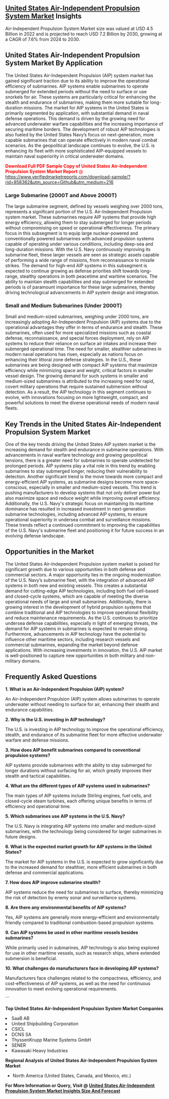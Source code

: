 <h2><a href="https://www.verifiedmarketreports.com/download-sample/?rid=858362&amp;utm_source=Github&amp;utm_medium=216" target="_blank">United States Air-Independent Propulsion System Market</a> Insights</h2><p>Air-Independent Propulsion System Market size was valued at USD 4.5 Billion in 2022 and is projected to reach USD 7.2 Billion by 2030, growing at a CAGR of 7.6% from 2024 to 2030.</p><p><h2>United States Air-Independent Propulsion System Market By Application</h2><p>The United States Air-Independent Propulsion (AIP) system market has gained significant traction due to its ability to improve the operational efficiency of submarines. AIP systems enable submarines to operate submerged for extended periods without the need to surface or use snorkels for air. These systems are particularly critical for enhancing the stealth and endurance of submarines, making them more suitable for long-duration missions. The market for AIP systems in the United States is primarily segmented by application, with substantial demand in naval defense operations. This demand is driven by the growing need for advanced underwater warfare capabilities and the increasing importance of securing maritime borders. The development of robust AIP technologies is also fueled by the United States Navy’s focus on next-generation, more capable submarines that can operate effectively in modern naval combat scenarios. As the geopolitical landscape continues to evolve, the U.S. is enhancing its fleet with more sophisticated AIP-equipped vessels to maintain naval superiority in critical underwater domains. <p><span class=""><span style="color: #ff0000;"><strong>Download Full PDF Sample Copy of United States Air-Independent Propulsion System Market Report</strong> @ </span><a href="https://www.verifiedmarketreports.com/download-sample/?rid=858362&amp;utm_source=Github&amp;utm_medium=216" target="_blank">https://www.verifiedmarketreports.com/download-sample/?rid=858362&amp;utm_source=Github&amp;utm_medium=216</a></span></p></p><h3>Large Submarine (2000T and Above 2000T)</h3><p>The large submarine segment, defined by vessels weighing over 2000 tons, represents a significant portion of the U.S. Air-Independent Propulsion system market. These submarines require AIP systems that provide high energy efficiency, allowing them to stay submerged for longer periods without compromising on speed or operational effectiveness. The primary focus in this subsegment is to equip large nuclear-powered and conventionally powered submarines with advanced propulsion systems capable of operating under various conditions, including deep-sea and long-duration missions. With the U.S. Navy continuously improving its submarine fleet, these larger vessels are seen as strategic assets capable of performing a wide range of missions, from reconnaissance to missile strikes. The demand for high-end AIP systems in this subsegment is expected to continue growing as defense priorities shift towards long-range, stealthy operations in both peacetime and wartime scenarios. The ability to maintain stealth capabilities and stay submerged for extended periods is of paramount importance for these large submarines, thereby driving technological advancements in AIP system design and integration.</p><h3>Small and Medium Submarines (Under 2000T)</h3><p>Small and medium-sized submarines, weighing under 2000 tons, are increasingly adopting Air-Independent Propulsion (AIP) systems due to the operational advantages they offer in terms of endurance and stealth. These submarines, often used for more specialized missions such as coastal defense, reconnaissance, and special forces deployment, rely on AIP systems to reduce their reliance on surface air intakes and increase their submerged operational time. The need for smaller, stealthier submarines in modern naval operations has risen, especially as nations focus on enhancing their littoral zone defense strategies. In the U.S., these submarines are being designed with compact AIP systems that maximize efficiency while minimizing space and weight, critical factors in smaller vessel design. The growing demand for such systems in smaller and medium-sized submarines is attributed to the increasing need for rapid, covert military operations that require sustained submersion without detection. As a result, the AIP technology in this segment continues to evolve, with innovations focusing on more lightweight, compact, and powerful solutions to meet the diverse operational needs of modern naval fleets.</p><h2>Key Trends in the United States Air-Independent Propulsion System Market</h2><p>One of the key trends driving the United States AIP system market is the increasing demand for stealth and endurance in submarine operations. With advancements in naval warfare technology and growing geopolitical tensions, there is a greater need for submarines to operate undetected for prolonged periods. AIP systems play a vital role in this trend by enabling submarines to stay submerged longer, reducing their vulnerability to detection. Another significant trend is the move towards more compact and energy-efficient AIP systems, as submarine designs become more space-conscious, especially in smaller and medium-sized vessels. This trend is pushing manufacturers to develop systems that not only deliver power but also maximize space and reduce weight while improving overall efficiency. Additionally, the U.S. Navy's strategic focus on maintaining its maritime dominance has resulted in increased investment in next-generation submarine technologies, including advanced AIP systems, to ensure operational superiority in undersea combat and surveillance missions. These trends reflect a continued commitment to improving the capabilities of the U.S. Navy's submarine fleet and positioning it for future success in an evolving defense landscape.</p><h2>Opportunities in the Market</h2><p>The United States Air-Independent Propulsion system market is poised for significant growth due to various opportunities in both defense and commercial sectors. A major opportunity lies in the ongoing modernization of the U.S. Navy’s submarine fleet, with the integration of advanced AIP systems in both new and existing vessels. This creates a substantial demand for cutting-edge AIP technologies, including both fuel cell-based and closed-cycle systems, which are capable of meeting the diverse operational needs of large and small submarines. Additionally, there is growing interest in the development of hybrid propulsion systems that combine traditional and AIP technologies to improve operational flexibility and reduce maintenance requirements. As the U.S. continues to prioritize undersea defense capabilities, especially in light of emerging threats, the demand for AIP systems in submarines is expected to remain strong. Furthermore, advancements in AIP technology have the potential to influence other maritime sectors, including research vessels and commercial submarines, expanding the market beyond defense applications. With increasing investments in innovation, the U.S. AIP market is well-positioned to capture new opportunities in both military and non-military domains.</p><h2>Frequently Asked Questions</h2><p><b>1. What is an Air-Independent Propulsion (AIP) system?</b></p><p>An Air-Independent Propulsion (AIP) system allows submarines to operate underwater without needing to surface for air, enhancing their stealth and endurance capabilities.</p><p><b>2. Why is the U.S. investing in AIP technology?</b></p><p>The U.S. is investing in AIP technology to improve the operational efficiency, stealth, and endurance of its submarine fleet for more effective underwater warfare and defense missions.</p><p><b>3. How does AIP benefit submarines compared to conventional propulsion systems?</b></p><p>AIP systems provide submarines with the ability to stay submerged for longer durations without surfacing for air, which greatly improves their stealth and tactical capabilities.</p><p><b>4. What are the different types of AIP systems used in submarines?</b></p><p>The main types of AIP systems include Stirling engines, fuel cells, and closed-cycle steam turbines, each offering unique benefits in terms of efficiency and operational time.</p><p><b>5. Which submarines use AIP systems in the U.S. Navy?</b></p><p>The U.S. Navy is integrating AIP systems into smaller and medium-sized submarines, with the technology being considered for larger submarines in future designs.</p><p><b>6. What is the expected market growth for AIP systems in the United States?</b></p><p>The market for AIP systems in the U.S. is expected to grow significantly due to the increased demand for stealthier, more efficient submarines in both defense and commercial applications.</p><p><b>7. How does AIP improve submarine stealth?</b></p><p>AIP systems reduce the need for submarines to surface, thereby minimizing the risk of detection by enemy sonar and surveillance systems.</p><p><b>8. Are there any environmental benefits of AIP systems?</b></p><p>Yes, AIP systems are generally more energy-efficient and environmentally friendly compared to traditional combustion-based propulsion systems.</p><p><b>9. Can AIP systems be used in other maritime vessels besides submarines?</b></p><p>While primarily used in submarines, AIP technology is also being explored for use in other maritime vessels, such as research ships, where extended submersion is beneficial.</p><p><b>10. What challenges do manufacturers face in developing AIP systems?</b></p><p>Manufacturers face challenges related to the compactness, efficiency, and cost-effectiveness of AIP systems, as well as the need for continuous innovation to meet evolving operational requirements.</p>```</p><p><strong>Top United States Air-Independent Propulsion System Market Companies</strong></p><div data-test-id=""><p><li>SaaB AB</li><li> United Shipbuilding Corporation</li><li> CSICL</li><li> DCNS SA</li><li> ThyssenKrupp Marine Systems GmbH</li><li> SENER</li><li> Kawasaki Heavy Industries</li></p><div><strong>Regional Analysis of&nbsp;United States Air-Independent Propulsion System Market</strong></div><ul><li dir="ltr"><p dir="ltr">North America&nbsp;(United States, Canada, and Mexico, etc.)</p></li></ul><p><strong>For More Information or Query, Visit @&nbsp;</strong><strong><a href="https://www.verifiedmarketreports.com/product/air-independent-propulsion-system-market/?utm_source=Github&amp;utm_medium=216" target="_blank">United States Air-Independent Propulsion System Market Insights Size And Forecast</a></strong></p></div>
